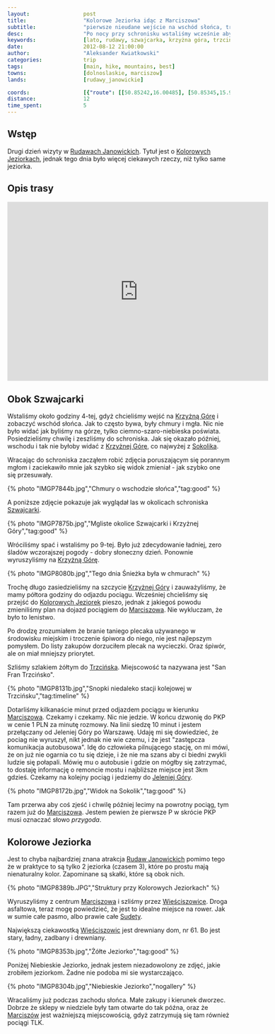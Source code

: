 ```yaml
---
layout:                 post
title:                  "Kolorowe Jeziorka idąc z Marciszowa"
subtitle:               "pierwsze nieudane wejście na wschód słońca, trochę przygód z PKP"
desc:                   "Po nocy przy schronisku wstaliśmy wcześnie aby udać się na wschód słońca na Krzyżną Górę. Niestety pogoda nie sprzyjała i nie było żadnych widoków. Po krótkim śnie ruszyliśmy ponownie, tym razem pogoda się wyraźnie poprawiła. Chcieliśmy zobaczyć Kolorowe Jeziorka jednak pociąg, który miał jechać, po prostu nie wyruszył."
keywords:               [lato, rudawy, szwajcarka, krzyżna góra, trzcińsko, marciszów, wieściszowice, kolorowe jeziorka]
date:                   2012-08-12 21:00:00
author:                 "Aleksander Kwiatkowski"
categories:             trip
tags:                   [main, hike, mountains, best]
towns:                  [dolnoslaskie, marciszow]
lands:                  [rudawy_janowickie]

coords:                 [{"route": [[50.85242,16.00485], [50.85345,15.99515], [50.83697,15.97112], [50.81984,15.97446]], "type": "hike"}, {"route": [[50.86322,15.87262], [50.86609,15.87000], [50.86403,15.86859]], "type": "hike"}, {"route": [[50.86319,15.87284], [50.86666,15.88047], [50.87327,15.87850], [50.87842,15.87138], [50.88348,15.87090]], "type": "hike"}]
distance:               12
time_spent:             5
---
```


[wiki-rudawy]:          https://pl.wikipedia.org/wiki/Rudawy_Janowickie
[wiki-janowice]:        https://pl.wikipedia.org/wiki/Janowice_Wielkie
[wiki-bolczow]:         https://pl.wikipedia.org/wiki/Zamek_Bolcz%C3%B3w
[wiki-karpnicka]:       https://pl.wikipedia.org/wiki/Prze%C5%82%C4%99cz_Karpnicka
[wiki-szwajcarka]:      https://pl.wikipedia.org/wiki/Szwajcarka

[wiki-krzyzna]:         https://pl.wikipedia.org/wiki/Krzy%C5%BCna_G%C3%B3ra
[wiki-kolorowe]:        https://pl.wikipedia.org/wiki/Kolorowe_jeziorka
[wiki-sokolik]:         https://pl.wikipedia.org/wiki/Sokolik
[wiki-trzcinsko]:       https://pl.wikipedia.org/wiki/Marcisz%C3%B3w
[wiki-marciszow]:       https://pl.wikipedia.org/wiki/Trzci%C5%84sko
[wiki-jelenia]:         https://pl.wikipedia.org/wiki/Jelenia_G%C3%B3ra
[wiki-wiesciszowice]:   https://pl.wikipedia.org/wiki/Wie%C5%9Bciszowice
[wiki-sudety]:          https://pl.wikipedia.org/wiki/Sudety

[szwajcarka]:           http://schronisko-szwajcarka.pl/

Wstęp
-----

Drugi dzień wizyty w [Rudawach Janowickich][wiki-rudawy]. Tytuł jest o [Kolorowych Jeziorkach][wiki-kolorowe],
jednak tego dnia było więcej ciekawych rzeczy, niż tylko same jeziorka.

Opis trasy
----------

<iframe height='405' width='590' frameborder='0' allowtransparency='true' scrolling='no' src='https://www.strava.com/activities/167091755/embed/342c80e847776830ad3a2fdecbf3dea88cd8b292'></iframe>

Obok Szwajcarki
---------------

Wstaliśmy około godziny 4-tej, gdyż chcieliśmy wejść na [Krzyżną Górę][wiki-krzyzna] i zobaczyć wschód słońca.
Jak to często bywa, były chmury i mgła. Nic nie było widać jak byliśmy na górze, tylko ciemno-szaro-niebieska
poświata. Posiedzieliśmy chwilę i zeszliśmy do schroniska. Jak się okazało później, wschodu i tak nie byłoby
widać z [Krzyżnej Górę][wiki-krzyzna], co najwyżej z [Sokolika][wiki-sokolik].

Wracając do schroniska zacząłem robić zdjęcia poruszającym się porannym mgłom i zaciekawiło mnie jak
szybko się widok zmieniał - jak szybko one się przesuwały.

{% photo "IMGP7844b.jpg","Chmury o wschodzie słońca","tag:good" %}

A poniższe zdjęcie pokazuje jak wyglądał las w okolicach schroniska [Szwajcarki][wiki-szwajcarka].

{% photo "IMGP7875b.jpg","Mgliste okolice Szwajcarki i Krzyżnej Góry","tag:good" %}

Wróciliśmy spać i wstaliśmy po 9-tej. Było już zdecydowanie ładniej, zero śladów wczorajszej pogody -
dobry słoneczny dzień. Ponownie wyruszyliśmy na [Krzyżną Górę][wiki-krzyzna].

{% photo "IMGP8080b.jpg","Tego dnia Śnieżka była w chmurach" %}

Trochę długo zasiedzieliśmy na szczycie [Krzyżnej Góry][wiki-krzyzna] i zauważyliśmy, że mamy półtora godziny do
odjazdu pociągu.
Wcześniej chcieliśmy się przejść do [Kolorowych Jeziorek][wiki-kolorowe] pieszo, jednak z jakiegoś
powodu zmieniliśmy plan na dojazd pociągiem do [Marciszowa][wiki-marciszow]. Nie wykluczam, że było to
lenistwo.

Po drodzę zrozumiałem że branie taniego plecaka używanego w środowisku miejskim i troczenie śpiwora do niego,
nie jest najlepszym pomysłem. Do listy zakupów dorzuciłem plecak na wycieczki. Oraz śpiwór, ale on miał mniejszy priorytet.

Szliśmy szlakiem żółtym do [Trzcińska][wiki-trzcinsko]. Miejscowość ta nazywana jest "San Fran Trzcińsko".

{% photo "IMGP8131b.jpg","Snopki niedaleko stacji kolejowej w Trzcińsku","tag:timeline" %}

Dotarliśmy kilkanaście minut przed odjazdem pociągu w kierunku [Marciszowa][wiki-marciszow]. Czekamy i czekamy.
Nic nie jedzie.
W końcu dzwonię do PKP w cenie 1 PLN za minutę rozmowy. Na linii siedzę 10 minut i jestem przełączany od
Jeleniej Góry po Warszawę. Udaję mi się dowiedzieć, że pociag nie wyruszył, nikt jednak nie wie czemu, i że
jest "zastępcza komunikacja autobusowa". Idę do człowieka pilnującego stację, on mi mówi, że on już nie ogarnia
co tu się dzieje, i że nie ma szans aby ci biedni zwykli ludzie się połapali. Mówię mu o autobusie i gdzie on mógłby się
zatrzymać, to dostaję informację o remoncie mostu i najbliższe miejsce jest 3km gdzieś. Czekamy na kolejny pociąg
i jedziemy do [Jeleniej Góry][wiki-jelenia].

{% photo "IMGP8172b.jpg","Widok na Sokolik","tag:good" %}

Tam przerwa aby coś zjeść i chwilę później lecimy na powrotny pociąg, tym razem już do [Marciszowa][wiki-marciszow]. Jestem
pewien że pierwsze P w skrócie PKP musi oznaczać słowo *przygoda*.

Kolorowe Jeziorka
-----------------

Jest to chyba najbardziej znana atrakcja [Rudaw Janowickich][wiki-rudawy] pomimo tego że w praktyce to są
tylko 2 jeziorka (czasem 3), które po prostu mają nienaturalny kolor. Zapominane są skałki, które są obok nich.

{% photo "IMGP8389b.JPG","Struktury przy Kolorowych Jeziorkach" %}

Wyruszyliśmy z centrum [Marciszowa][wiki-marciszow] i szliśmy przez [Wieściszowice][wiki-wiesciszowice].
Droga asfaltowa, teraz mogę powiedzieć, że jest to idealne miejsce na rower. Jak w sumie całe pasmo, albo prawie
całe [Sudety][wiki-sudety].

Największą ciekawostką [Wieściszowic][wiki-wiesciszowice] jest drewniany dom, nr 61. Bo jest stary, ładny,
zadbany i drewniany.

{% photo "IMGP8353b.jpg","Żółte Jeziorko","tag:good" %}

Poniżej Niebieskie Jeziorko, jednak jestem niezadowolony ze zdjęć, jakie zrobiłem jeziorkom.
Żadne nie podoba mi sie wystarczająco.

{% photo "IMGP8304b.jpg","Niebieskie Jeziorko","nogallery" %}

Wracaliśmy już podczas zachodu słońca. Małe zakupy i kierunek dworzec. Dobrze że sklepy w niedziele były
tam otwarte do tak późna, oraz że [Marciszów][wiki-marciszow] jest ważniejszą miejscowością,
gdyż zatrzymują się tam
również pociągi TLK.
